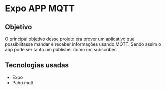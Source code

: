 # Expo APP MQTT

## Objetivo
O principal objetivo desse projeto era prover um aplicativo que possibilitasse mandar e receber informações usando MQTT. Sendo assim o app pode ser tanto um publisher como um subscriber.

## Tecnologias usadas
- Expo
- Paho mqtt